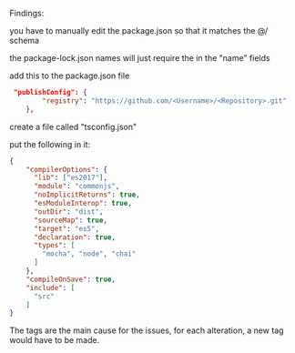 Findings:

you have to manually edit the package.json so that it matches the @<username>/<repository name> schema

the package-lock.json names will just require the <username> in the "name" fields

add this to the package.json file
```json
 "publishConfig": {
        "registry": "https://github.com/<Username>/<Repository>.git"
    },
```

create a file called "tsconfig.json"

put the following in it:
```json
{
    "compilerOptions": {
      "lib": ["es2017"],
      "module": "commonjs",
      "noImplicitReturns": true,    
      "esModuleInterop": true,
      "outDir": "dist",
      "sourceMap": true,
      "target": "es5",
      "declaration": true,
      "types": [
        "mocha", "node", "chai"
      ]
    },
    "compileOnSave": true,
    "include": [
      "src"
    ]
}
```

The tags are the main cause for the issues, for each alteration, a new tag would have to be made.